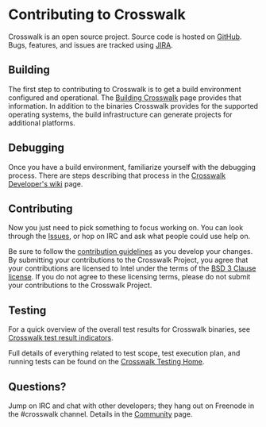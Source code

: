 # Contributing to Crosswalk
Crosswalk is an open source project. Source code is hosted on
[GitHub](http://github.com/crosswalk-project). Bugs, features, and issues
are tracked using [JIRA](https://crosswalk-project.org/jira).

## Building
The first step to contributing to Crosswalk is to get a build environment configured and operational. The [Building Crosswalk](#contribute/building_crosswalk) page provides that information. In addition to the binaries Crosswalk provides for the supported operating systems, the build infrastructure can generate projects for additional platforms.

## Debugging
Once you have a build environment, familiarize yourself with the debugging process. There are steps describing that
process in the [Crosswalk Developer's wiki](#wiki/home/for-developers) page.

## Contributing
Now you just need to pick something to focus working on. You can look
through the [Issues](https://crosswalk-project.org/jira),
or hop on IRC and ask what people could use help on.

Be sure to follow the [contribution guidelines](#contribute/contributing-code) as you develop your changes. By submitting your contributions to the Crosswalk Project, you agree that your contributions are licensed to Intel under the terms of the [BSD 3 Clause license](http://opensource.org/licenses/BSD-3-Clause). If you do not agree to these licensing terms, please do not submit your contributions to the Crosswalk Project.

## Testing

For a quick overview of the overall test results for Crosswalk
binaries, see
[Crosswalk test result indicators](https://crosswalk-project.org/#wiki/Crosswalk-test-result-indicators).

Full details of everything related to test scope, test execution plan, and running tests
can be found on the [Crosswalk Testing Home](#wiki/crosswalk-testing-home).

## Questions?
Jump on IRC and chat with other developers; they hang out on Freenode in the #crosswalk channel. Details in the [Community](#documentation/community) page.
